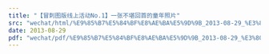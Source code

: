 ```yaml
---
title: "【冒刺图版线上活动No.1】一张不堪回首的童年照片"
src: "wechat/html/%E9%85%B7%E5%84%BF%E8%AE%BA%E5%9D%9B_2013-08-29_%E3%80%90%E5%86%92%E5%88%BA%E5%9B%BE%E7%89%88%E7%BA%BF%E4%B8%8A%E6%B4%BB%E5%8A%A8No.1%E3%80%91%E4%B8%80%E5%BC%A0%E4%B8%8D%E5%A0%AA%E5%9B%9E%E9%A6%96%E7%9A%84%E7%AB%A5%E5%B9%B4%E7%85%A7%E7%89%87.html"
date: 2013-08-29
pdf: "wechat/pdf/%E9%85%B7%E5%84%BF%E8%AE%BA%E5%9D%9B_2013-08-29_%E3%80%90%E5%86%92%E5%88%BA%E5%9B%BE%E7%89%88%E7%BA%BF%E4%B8%8A%E6%B4%BB%E5%8A%A8No.1%E3%80%91%E4%B8%80%E5%BC%A0%E4%B8%8D%E5%A0%AA%E5%9B%9E%E9%A6%96%E7%9A%84%E7%AB%A5%E5%B9%B4%E7%85%A7%E7%89%87.pdf"
---
```

